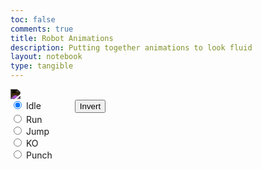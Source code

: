 ```yaml
---
toc: false
comments: true
title: Robot Animations
description: Putting together animations to look fluid
layout: notebook
type: tangible
---
```

<body>
    <div>
        <!-- Within the base div is a canvas. An HTML canvas is used only for graphics. It allows the user to access some basic functions related to the image created on the canvas (including animation) -->
        <canvas id="spriteContainer" style="filter: invert(100%);"> 
            <img id="robotSprite" src="{{site.baseurl}}/images/robotSpritesheet.png">
        </canvas>
        <!-- Radio type inputs for selecting only one at a time, and also switches selected animation -->
        <div id="controls"> 
            <input type="radio" name="animation" id="idle" checked>
            <label for="running">Idle</label>
            <!-- Invert Button -->
            <button class="button" onclick="invert()" style="margin-left:50px">Invert</button><br>
            <!-- End Invert Button -->
            <input type="radio" name="animation" id="run">
            <label for="run">Run</label><br>
            <input type="radio" name="animation" id="jump">
            <label for="jump">Jump</label><br>
            <input type="radio" name="animation" id="ko">
            <label for="ko">KO</label><br>
            <input type="radio" name="animation" id="punch">
            <label for="punch">Punch</label><br>
        </div>
    </div>
</body>

<script>
    // Runs this whenever the page is loaded
    window.addEventListener('load', function () {
        // Names the parameters of all canvases on the page, using the `get.ElementById`
        const canvas = document.getElementById('spriteContainer');
        const ctx = canvas.getContext('2d');
        const SPRITE_WIDTH = 798;
        const SPRITE_HEIGHT = 721;
        const SCALE_FACTOR = 1;
        const FRAME_RATE = 30;
        canvas.width = SPRITE_WIDTH * SCALE_FACTOR;
        canvas.height = SPRITE_HEIGHT * SCALE_FACTOR;

        class Robot {
            constructor() {
                // Describes parameters of sprite based off the Canvas parameters, also uing the `getElementById` to reference it.
                this.image = document.getElementById("robotSprite");
                this.width = 798;
                this.height = 721;
                this.x = 100;
                this.y = 0;
                this.scale = SCALE_FACTOR;
                this.maxFrame = 20;
                this.frameX = 0;
                this.frameY = 0;
            }
            draw(context) {
                context.drawImage(
                    this.image,
                    this.frameX * this.width,
                    this.frameY * this.height,
                    this.width,
                    this.height,
                    this.x,
                    this.y,
                    this.width * this.scale,
                    this.height * this.scale
                );
            }
            update() {
                if (this.frameX < this.maxFrame) {
                    this.frameX += 1;
                } else {
                    this.frameX = 0;
                }
            }
        }

        const robot = new Robot();
        // Add event listener to the parent container for event delegation
        const controls = document.getElementById('controls');
        controls.addEventListener('click', function (event) {
            if (event.target.tagName === 'INPUT') {
                const selectedAnimation = event.target.id;
                switch (selectedAnimation) {
                    case 'idle':
                        robot.frameY = 0;
                        robot.frameX = 0;
                        robot.maxFrame = 20;
                        robot.x = 100;
                        break;
                    case 'run':
                        robot.frameY = 4;
                        robot.frameX = 0;
                        robot.maxFrame = 18;
                        robot.x = 100;
                        break;
                    case 'jump':
                        robot.frameY = 1;
                        robot.frameX = 0;
                        robot.maxFrame = 32;
                        robot.x = 100;
                        break;
                    case 'ko':
                        robot.frameY = 2;
                        robot.frameX = 0;
                        robot.maxFrame = 40;
                        robot.x = 100;
                        break;
                    case 'punch':
                        robot.frameY = 3;
                        robot.frameX = 0;
                        robot.maxFrame = 9;
                        robot.x = 50;
                        break;
                    default:
                        break;
                }
            }
        });

        function animate() { //Creates a function called animate that is run after everything else is done
            // Creates a variable callled currentFrameRate which will equal the slider.value and make it into a whole number / integer
            // A timeout that runs a function, timeout creating the delay between each frame. Calculated by 1 second divided by currentFrameRate
            setTimeout(function () {
                // Clears the canvas by replacing everysingle pixel with a transparent pixel
                ctx.clearRect(0, 0, canvas.width, canvas.height);
                // Runs the draw function within the horse class creating the horse
                robot.draw(ctx);
                // Runs the update function, moving the frame of the horse over 1
                robot.update();
                // Reruns the animate function at the same consistency as the browsers refresh rate
                requestAnimationFrame(animate);
            }, 1000 / FRAME_RATE);
        }
        // This is the animate function being run at the start of the page, otherwise it would not start.
        animate();
    });
</script>
<script>
    let inverted = false;

    function invert() {
        const canvas = document.getElementById("spriteContainer")
        
        if (inverted) {
            canvas.style.filter = "invert(100%)";
        }
        else {
            canvas.style.filter = "invert(0%)";
        }

        inverted = !inverted
    }
</script>
